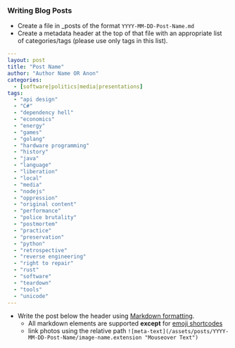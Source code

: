### Writing Blog Posts
* Create a file in _posts of the format `YYYY-MM-DD-Post-Name.md`
* Create a metadata header at the top of that file with an appropriate list of categories/tags (please use only tags in
  this list).
```yaml
---
layout: post
title: "Post Name"
author: "Author Name OR Anon"
categories: 
  - [software|politics|media|presentations]
tags:
  - "api design"
  - "C#"
  - "dependency hell"
  - "economics"
  - "energy"
  - "games"
  - "golang"
  - "hardware programming"
  - "history"
  - "java"
  - "language"
  - "liberation"
  - "local"
  - "media"
  - "nodejs"
  - "oppression"
  - "original content"
  - "performance"
  - "police brutality"
  - "postmortem"
  - "practice"
  - "preservation"
  - "python"
  - "retrospective"
  - "reverse engineering"
  - "right to repair"
  - "rust"
  - "software"
  - "teardown"
  - "tools"
  - "unicode"
---
```
* Write the post below the header using [Markdown formatting](https://www.markdownguide.org/basic-syntax#headings).
    * All markdown elements are supported **except** for [emoji shortcodes](https://www.markdownguide.org/tools/jekyll/)
    * link photos using the relative path `![meta-text](/assets/posts/YYYY-MM-DD-Post-Name/image-name.extension "Mouseover Text")`